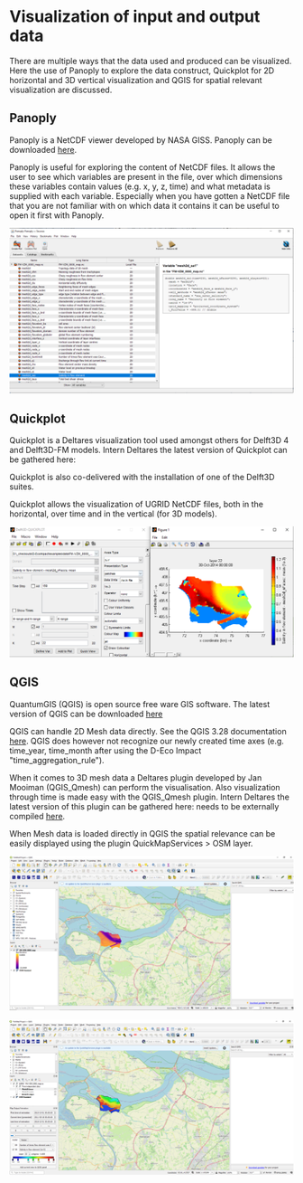 # Visualization of input and output data

There are multiple ways that the data used and produced can be visualized. Here the use of Panoply to explore the data construct, Quickplot for 2D horizontal and 3D vertical visualization and QGIS for spatial relevant visualization are discussed.


## Panoply

Panoply is a NetCDF viewer developed by NASA GISS. Panoply can be downloaded [here](https://www.giss.nasa.gov/tools/panoply/).

Panoply is useful for exploring the content of NetCDF files. It allows the user to see which variables are present in the file, over which dimensions these variables contain values (e.g. x, y, z, time) and what metadata is supplied with each variable. Especially when you have gotten a NetCDF file that you are not familiar with on which data it contains it can be useful to open it first with Panoply.

![Panoply](../assets/images/3_netcdf.png "The FM-VZM_0000_map.nc opened in Panoply. The variable “mesh2d_sa1” (Salinity) has been selected for viewing. On the right hand-side the metadata attached to this variable is visible, among which the first line showing that this variable has values allocated to 3 dimensions (time, mesh2d_nFaces and mesh2d_nLayers).")

## Quickplot
Quickplot is a Deltares visualization tool used amongst others for Delft3D 4 and Delft3D-FM models. Intern Deltares the latest version of Quickplot can be gathered here:

Quickplot is also co-delivered with the installation of one of the Delft3D suites. 

Quickplot allows the visualization of UGRID NetCDF files, both in the horizontal, over time and in the vertical (for 3D models). 

![Quickplot](../assets/images/3_quickplot.png "The FM-VZM_0000_map.nc opened in Quickplot. The variable “Salinity” (mesh2d_sa1) has been selected for viewing. On the left hand side the selection of time period (Time Step=150) and the toplayer is shown (K=22). On the right hand-side the values attached to this variable are visible.")

## QGIS
QuantumGIS (QGIS) is open source free ware GIS software. The latest version of QGIS can be downloaded [here](https://www.qgis.org/en/site/forusers/download.html)

QGIS can handle 2D Mesh data directly. See the QGIS 3.28 documentation [here](https://docs.qgis.org/3.28/en/docs/user_manual/managing_data_source/opening_data.html?highlight=mesh#loading-a-mesh-layer).
QGIS does however not recognize our newly created time axes (e.g. time_year, time_month after using the D-Eco Impact "time_aggregation_rule").

When it comes to 3D mesh data a Deltares plugin developed by Jan Mooiman (QGIS_Qmesh) can perform the visualisation. Also visualization through time is made easy with the QGIS_Qmesh plugin. Intern Deltares the latest version of this plugin can be gathered here:
needs to be externally compiled [here](https://github.com/Deltares/qgis_umesh).

When Mesh data is loaded directly in QGIS the spatial relevance can be easily displayed using the plugin QuickMapServices > OSM layer.

![QGIS](../assets/images/3_qgis.png "The FM-VZM_0000_map.nc opened in QGIS through the “Add mdal layer” function. The variable “Bed level” (mesh2d_flowelem_bl) has been selected for viewing. As background for spatial relevance the OSM layer of QuickMapServices is used. The test file is a part of the Volkerak-Zoom Lake model in the Netherlands.")


![QMESH](../assets/images/3_qgis_qmesh.png "The FM-VZM_0000_map.nc opened in QGIS through the QGIS_Qmesh plugin. The variable “Salinity” (mesh2d_sa1)  has been selected for viewing and the top layer (Layer=22) is shown on a specific time step. As background for spatial relevance the OSM layer of QuickMapServices is used. The test file is a part of the Volkerak-Zoom Lake model in the Netherlands.")




